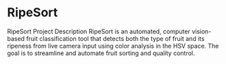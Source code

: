 # RipeSort
RipeSort Project Description  RipeSort is an automated, computer vision-based fruit classification tool that detects both the type of fruit and its ripeness from live camera input using color analysis in the HSV space. The goal is to streamline and automate fruit sorting and quality control.
